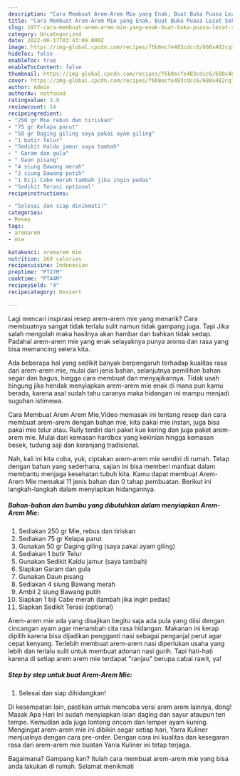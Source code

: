 ```yaml
---
description: "Cara Membuat Arem-Arem Mie yang Enak, Buat Buka Puasa Lezat Sekali"
title: "Cara Membuat Arem-Arem Mie yang Enak, Buat Buka Puasa Lezat Sekali"
slug: 1977-cara-membuat-arem-arem-mie-yang-enak-buat-buka-puasa-lezat-sekali
category: Uncategorized
date: 2022-06-17T03:43:09.000Z
image: https://img-global.cpcdn.com/recipes/f6b8ecfe483cdcc6/680x482cq70/arem-arem-mie-foto-resep-utama.jpg
hideToc: false
enableToc: true
enableTocContent: false
thumbnail: https://img-global.cpcdn.com/recipes/f6b8ecfe483cdcc6/680x482cq70/arem-arem-mie-foto-resep-utama.jpg
cover: https://img-global.cpcdn.com/recipes/f6b8ecfe483cdcc6/680x482cq70/arem-arem-mie-foto-resep-utama.jpg
author: Admin
authorAv: notfound
ratingvalue: 3.9
reviewcount: 14
recipeingredient:
- "250 gr Mie rebus dan tiriskan"
- "75 gr Kelapa parut"
- "50 gr Daging giling saya pakai ayam giling"
- "1 butir Telur"
- "Sedikit Kaldu jamur saya tambah"
- " Garam dan gula"
- " Daun pisang"
- "4 siung Bawang merah"
- "2 siung Bawang putih"
- "1 biji Cabe merah tambah jika ingin pedas"
- "Sedikit Terasi optional"
recipeinstructions:

- "Selesai dan siap dinikmati!"
categories:
- Resep
tags:
- aremarem
- mie

katakunci: aremarem mie 
nutrition: 268 calories
recipecuisine: Indonesian
preptime: "PT27M"
cooktime: "PT44M"
recipeyield: "4"
recipecategory: Dessert

---
```



Lagi mencari inspirasi resep arem-arem mie yang menarik? Cara membuatnya sangat tidak terlalu sulit namun tidak gampang juga. Tapi Jika salah mengolah maka hasilnya akan hambar dan bahkan tidak sedap. Padahal arem-arem mie yang enak selayaknya punya aroma dan rasa yang bisa memancing selera kita.


Ada beberapa hal yang sedikit banyak berpengaruh terhadap kualitas rasa dari arem-arem mie, mulai dari jenis bahan, selanjutnya pemilihan bahan segar dan bagus, hingga cara membuat dan menyajikannya. Tidak usah bingung jika hendak menyiapkan arem-arem mie enak di mana pun kamu berada, karena asal sudah tahu caranya maka hidangan ini mampu menjadi suguhan istimewa.

Cara Membuat Arem Arem Mie,Video memasak ini tentang resep dan cara membuat arem-arem dengan bahan mie, kita pakai mie instan, juga bisa pakai mie telur atau. Rully terdiri dari paket kue kering dan juga paket arem-arem mie. Mulai dari kemasan hardbox yang kekinian hingga kemasan besek, tudung saji dan keranjang tradisional.


Nah, kali ini kita coba, yuk, ciptakan arem-arem mie sendiri di rumah. Tetap dengan bahan yang sederhana, sajian ini bisa memberi manfaat dalam membantu menjaga kesehatan tubuh kita. Kamu dapat membuat Arem-Arem Mie memakai 11 jenis bahan dan 0 tahap pembuatan. Berikut ini langkah-langkah dalam menyiapkan hidangannya.

<!--inarticleads1-->

##### Bahan-bahan dan bumbu yang dibutuhkan dalam menyiapkan Arem-Arem Mie:

1. Sediakan 250 gr Mie, rebus dan tiriskan
1. Sediakan 75 gr Kelapa parut
1. Gunakan 50 gr Daging giling (saya pakai ayam giling)
1. Sediakan 1 butir Telur
1. Gunakan Sedikit Kaldu jamur (saya tambah)
1. Siapkan  Garam dan gula
1. Gunakan  Daun pisang
1. Sediakan 4 siung Bawang merah
1. Ambil 2 siung Bawang putih
1. Siapkan 1 biji Cabe merah (tambah jika ingin pedas)
1. Siapkan Sedikit Terasi (optional)


Arem-arem mie ada yang disajikan begitu saja ada pula yang diisi dengan cincangan ayam agar menambah cita rasa hidangan. Makanan ini kerap dipilih karena bisa dijadikan pengganti nasi sebagai penganjal perut agar cepat kenyang. Terlebih membuat arem-arem nasi diperlukan usaha yang lebih dan terlalu sulit untuk membuat adonan nasi gurih. Tapi hati-hati karena di setiap arem arem mie terdapat &#34;ranjau&#34; berupa cabai rawit, ya! 

<!--inarticleads2-->

##### Step by step untuk buat Arem-Arem Mie:


1. Selesai dan siap dihidangkan!

Di kesempatan lain, pastikan untuk mencoba versi arem arem lainnya, dong! Masak Apa Hari Ini sudah menyiapkan isian daging dan sayur ataupun teri tempe. Kemudian ada juga lontong oncom dan lemper ayam kuning. Mengingat arem-arem mie ini dibikin segar setiap hari, Yarra Kuliner menjualnya dengan cara pre-order. Dengan cara ini kualitas dan kesegaran rasa dari arem-arem mie buatan Yarra Kuliner ini tetap terjaga. 

Bagaimana? Gampang kan? Itulah cara membuat arem-arem mie yang bisa anda lakukan di rumah. Selamat menikmati
